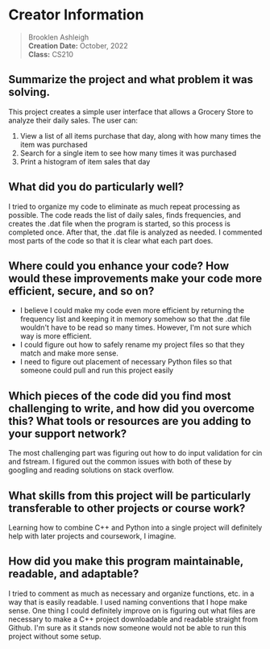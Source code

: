# Creator Information  
> Brooklen Ashleigh  
> **Creation Date:** October, 2022  
> **Class:** CS210  

## Summarize the project and what problem it was solving.

This project creates a simple user interface that allows a Grocery Store to analyze their daily sales. The user can:
  1. View a list of all items purchase that day, along with how many times the item was purchased
  1. Search for a single item to see how many times it was purchased
  1. Print a histogram of item sales that day

## What did you do particularly well?

I tried to organize my code to eliminate as much repeat processing as possible. The code reads the list of daily sales, finds frequencies, and creates the .dat file when the program is started, so this process is completed once. After that, the .dat file is analyzed as needed. I commented most parts of the code so that it is clear what each part does.

## Where could you enhance your code? How would these improvements make your code more efficient, secure, and so on?

- I believe I could make my code even more efficient by returning the frequency list and keeping it in memory somehow so that the .dat file wouldn't have to be read so many times. However, I'm not sure which way is more efficient.
- I could figure out how to safely rename my project files so that they match and make more sense.
- I need to figure out placement of necessary Python files so that someone could pull and run this project easily

## Which pieces of the code did you find most challenging to write, and how did you overcome this? What tools or resources are you adding to your support network?

The most challenging part was figuring out how to do input validation for cin and fstream. I figured out the common issues with both of these by googling and reading solutions on stack overflow.

## What skills from this project will be particularly transferable to other projects or course work?

Learning how to combine C++ and Python into a single project will definitely help with later projects and coursework, I imagine.

## How did you make this program maintainable, readable, and adaptable?

I tried to comment as much as necessary and organize functions, etc. in a way that is easily readable. I used naming conventions that I hope make sense. One thing I could definitely improve on is figuring out what files are necessary to make a C++ project downloadable and readable straight from Github. I'm sure as it stands now someone would not be able to run this project without some setup.
